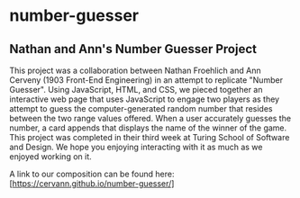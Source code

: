 # number-guesser
<h2>Nathan and Ann's Number Guesser Project</h2>

<p>This project was a collaboration between Nathan Froehlich and Ann Cerveny (1903 Front-End Engineering) in an attempt to replicate "Number Guesser". Using JavaScript, HTML, and CSS, we pieced together an interactive web page that uses JavaScript to engage two players as they attempt to guess the computer-generated random number that resides between the two range values offered. When a user accurately guesses the number, a card appends that displays the name of the winner of the game. This project was completed in their third week at Turing School of Software and Design. We hope you enjoying interacting with it as much as we enjoyed working on it.</> 

A link to our composition can be found here: [https://cervann.github.io/number-guesser/]
